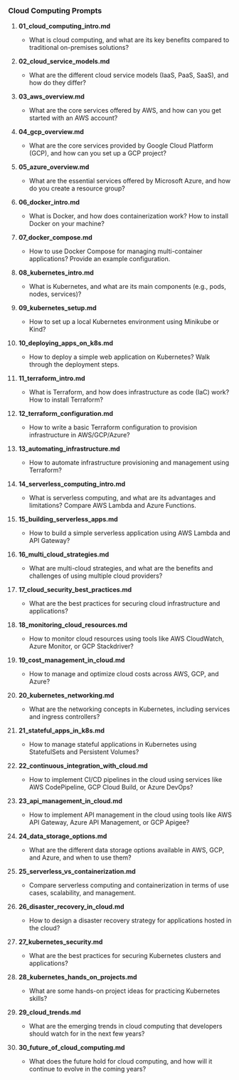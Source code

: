 ### Cloud Computing Prompts

1. **01_cloud_computing_intro.md**
   - What is cloud computing, and what are its key benefits compared to traditional on-premises solutions?

2. **02_cloud_service_models.md**
   - What are the different cloud service models (IaaS, PaaS, SaaS), and how do they differ?

3. **03_aws_overview.md**
   - What are the core services offered by AWS, and how can you get started with an AWS account?

4. **04_gcp_overview.md**
   - What are the core services provided by Google Cloud Platform (GCP), and how can you set up a GCP project?

5. **05_azure_overview.md**
   - What are the essential services offered by Microsoft Azure, and how do you create a resource group?

6. **06_docker_intro.md**
   - What is Docker, and how does containerization work? How to install Docker on your machine?

7. **07_docker_compose.md**
   - How to use Docker Compose for managing multi-container applications? Provide an example configuration.

8. **08_kubernetes_intro.md**
   - What is Kubernetes, and what are its main components (e.g., pods, nodes, services)?

9. **09_kubernetes_setup.md**
   - How to set up a local Kubernetes environment using Minikube or Kind?

10. **10_deploying_apps_on_k8s.md**
    - How to deploy a simple web application on Kubernetes? Walk through the deployment steps.

11. **11_terraform_intro.md**
    - What is Terraform, and how does infrastructure as code (IaC) work? How to install Terraform?

12. **12_terraform_configuration.md**
    - How to write a basic Terraform configuration to provision infrastructure in AWS/GCP/Azure?

13. **13_automating_infrastructure.md**
    - How to automate infrastructure provisioning and management using Terraform?

14. **14_serverless_computing_intro.md**
    - What is serverless computing, and what are its advantages and limitations? Compare AWS Lambda and Azure Functions.

15. **15_building_serverless_apps.md**
    - How to build a simple serverless application using AWS Lambda and API Gateway?

16. **16_multi_cloud_strategies.md**
    - What are multi-cloud strategies, and what are the benefits and challenges of using multiple cloud providers?

17. **17_cloud_security_best_practices.md**
    - What are the best practices for securing cloud infrastructure and applications?

18. **18_monitoring_cloud_resources.md**
    - How to monitor cloud resources using tools like AWS CloudWatch, Azure Monitor, or GCP Stackdriver?

19. **19_cost_management_in_cloud.md**
    - How to manage and optimize cloud costs across AWS, GCP, and Azure?

20. **20_kubernetes_networking.md**
    - What are the networking concepts in Kubernetes, including services and ingress controllers?

21. **21_stateful_apps_in_k8s.md**
    - How to manage stateful applications in Kubernetes using StatefulSets and Persistent Volumes?

22. **22_continuous_integration_with_cloud.md**
    - How to implement CI/CD pipelines in the cloud using services like AWS CodePipeline, GCP Cloud Build, or Azure DevOps?

23. **23_api_management_in_cloud.md**
    - How to implement API management in the cloud using tools like AWS API Gateway, Azure API Management, or GCP Apigee?

24. **24_data_storage_options.md**
    - What are the different data storage options available in AWS, GCP, and Azure, and when to use them?

25. **25_serverless_vs_containerization.md**
    - Compare serverless computing and containerization in terms of use cases, scalability, and management.

26. **26_disaster_recovery_in_cloud.md**
    - How to design a disaster recovery strategy for applications hosted in the cloud?

27. **27_kubernetes_security.md**
    - What are the best practices for securing Kubernetes clusters and applications?

28. **28_kubernetes_hands_on_projects.md**
    - What are some hands-on project ideas for practicing Kubernetes skills?

29. **29_cloud_trends.md**
    - What are the emerging trends in cloud computing that developers should watch for in the next few years?

30. **30_future_of_cloud_computing.md**
    - What does the future hold for cloud computing, and how will it continue to evolve in the coming years?
